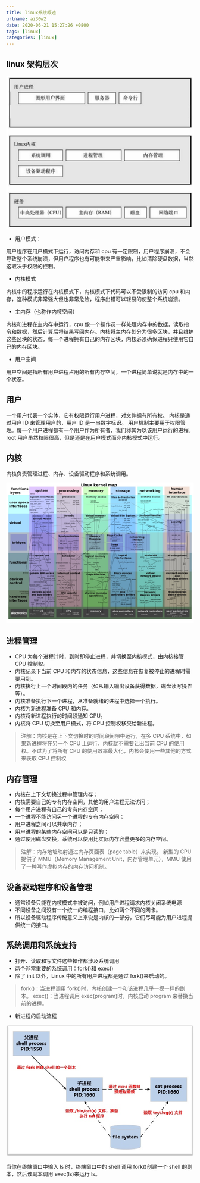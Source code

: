 ```yaml
---
title: linux系统概述
urlname: ai30w2
date: 2020-06-21 15:27:26 +0800
tags: [linux]
categories: [linux]
---
```


## linux 架构层次

![](https://raw.githubusercontent.com/sampx/resources/master/images/linux_note/99E0F8A8231CEA62B59C55D866A81DE4.jpg#align=left&display=inline&height=835&margin=%5Bobject%20Object%5D&originHeight=835&originWidth=1024&status=done&style=none&width=1024)

- 用户模式：

用户程序在用户模式下运行，访问内存和 cpu 有一定限制，用户程序崩溃，不会导致整个系统崩溃，但用户程序也有可能带来严重影响，比如清除硬盘数据，当然这取决于权限的控制。

- 内核模式

内核中的程序运行在内核模式下，内核模式下代码可以不受限制的访问 cpu 和内存，这种模式非常强大但也非常危险，程序出错可以轻易的使整个系统崩溃。

- 主内存（也称作内核空间）

内核和进程在主内存中运行，cpu 像一个操作员一样处理内存中的数据，读取指令和数据，然后计算后将结果写回内存。内核将主内存划分为很多区块，并且维护这些区块的状态，每一个进程拥有自己的内存区块，内核必须确保进程只使用它自己的内存区块。

- 用户空间

用户空间是指所有用户进程占用的所有内存空间，一个进程简单说就是内存中的一个状态。

## 用户

一个用户代表一个实体，它有权限运行用户进程，对文件拥有所有权。
内核是通过用户 ID 来管理用户的，用户 ID 是一串数字标识。
用户机制主要用于权限管理。每一个用户进程都有一个用户作为所有者，我们称其为以该用户运行的进程。
root 用户虽然权限很高，但是还是在用户模式而非内核模式中运行。

## 内核

内核负责管理进程、内存、设备驱动程序和系统调用。

![](https://raw.githubusercontent.com/sampx/resources/master/images/linux_note/53425978C75AF929C50ABBD3141ADEB9.jpg#align=left&display=inline&height=643&margin=%5Bobject%20Object%5D&originHeight=768&originWidth=1024&status=done&style=none&width=857)

## 进程管理

- CPU 为每个进程计时，到时即停止进程，并切换至内核模式，由内核接管 CPU 控制权。
- 内核记录下当前 CPU 和内存的状态信息，这些信息在恢复被停止的进程时需要用到。
- 内核执行上一个时间段内的任务（如从输入输出设备获得数据，磁盘读写操作等）。
- 内核准备执行下一个进程，从准备就绪的进程中选择一个执行。
- 内核为新进程准备 CPU 和内存。
- 内核将新进程执行的时间段通知 CPU。
- 内核将 CPU 切换至用户模式，将 CPU 控制权移交给新进程。

> 注解：内核是在上下文切换时的时间段间隙中运行，在多 CPU 系统中，如果新进程将在另一个 CPU 上运行，内核就不需要让出当前 CPU 的使用权。不过为了将所有 CPU 的使用效率最大化，内核会使用一些其他的方式来获取 CPU 控制权

## 内存管理

- 内核在上下文切换过程中管理内存；
- 内核需要自己的专有内存空间，其他的用户进程无法访问；
- 每个用户进程有自己的专有内存空间；
- 一个进程不能访问另一个进程的专有内存空间；
- 用户进程之间可以共享内存；
- 用户进程的某些内存空间可以是只读的；
- 通过使用磁盘交换，系统可以使用比实际内存容量更多的内存空间。

> 注解：内存地址映射通过内存页面表（page table）来实现。
> 新型的 CPU 提供了 MMU（Memory Management Unit，内存管理单元），MMU 使用了一种叫作虚拟内存的内存访问机制。

## 设备驱动程序和设备管理

- 通常设备只能在内核模式中被访问，例如用户进程请求内核关闭系统电源
- 不同设备之间没有一个统一的编程接口，比如两个不同的网卡。
- 所以设备驱动程序传统意义上来说是内核的一部分，它们尽可能为用户进程提供统一的接口。

## 系统调用和系统支持

- 打开、读取和写文件这些操作都涉及系统调用
- 两个非常重要的系统调用：fork()和 exec()
- 除了 init 以外，Linux 中的所有用户进程都是通过 fork()来启动的。

> fork()：当进程调用 fork()时，内核创建一个和该进程几乎一模一样的副本。
> exec()：当进程调用 exec(program)时，内核启动 program 来替换当前的进程。

- 新进程的启动流程

![](https://raw.githubusercontent.com/sampx/resources/master/images/linux_note/BA65AA0FC77C9F12126EE68676DE59CC.jpg#align=left&display=inline&height=370&margin=%5Bobject%20Object%5D&originHeight=370&originWidth=526&status=done&style=none&width=526)

当你在终端窗口中输入 ls 时，终端窗口中的 shell 调用 fork()创建一个 shell 的副本，然后该副本调用 exec(ls)来运行 ls。


